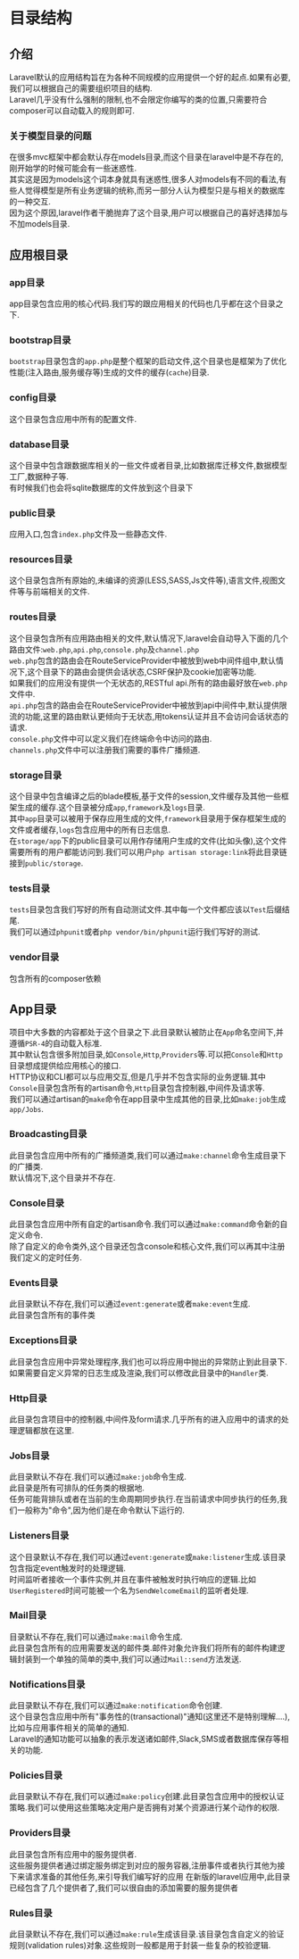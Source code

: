 # 目录结构
## 介绍  
Laravel默认的应用结构旨在为各种不同规模的应用提供一个好的起点.如果有必要,我们可以根据自己的需要组织项目的结构.  
Laravel几乎没有什么强制的限制,也不会限定你编写的类的位置,只需要符合composer可以自动载入的规则即可.  
### 关于模型目录的问题  
在很多mvc框架中都会默认存在models目录,而这个目录在laravel中是不存在的,刚开始学的时候可能会有一些迷惑性.  
其实这是因为models这个词本身就具有迷惑性,很多人对models有不同的看法,有些人觉得模型是所有业务逻辑的统称,而另一部分人认为模型只是与相关的数据库的一种交互.  
因为这个原因,laravel作者干脆抛弃了这个目录,用户可以根据自己的喜好选择加与不加models目录.  
## 应用根目录  
### app目录  
app目录包含应用的核心代码.我们写的跟应用相关的代码也几乎都在这个目录之下.  
### bootstrap目录  
`bootstrap`目录包含的`app.php`是整个框架的启动文件,这个目录也是框架为了优化性能(注入路由,服务缓存等)生成的文件的缓存(`cache`)目录.  
### config目录  
这个目录包含应用中所有的配置文件.
### database目录  
这个目录中包含跟数据库相关的一些文件或者目录,比如数据库迁移文件,数据模型工厂,数据种子等.  
有时候我们也会将sqlite数据库的文件放到这个目录下
### public目录  
应用入口,包含`index.php`文件及一些静态文件.  
### resources目录  
这个目录包含所有原始的,未编译的资源(LESS,SASS,Js文件等),语言文件,视图文件等与前端相关的文件.  
### routes目录  
这个目录包含所有应用路由相关的文件,默认情况下,laravel会自动导入下面的几个路由文件:`web.php`,`api.php`,`console.php`及`channel.php`  
`web.php`包含的路由会在RouteServiceProvider中被放到web中间件组中,默认情况下,这个目录下的路由会提供会话状态,CSRF保护及cookie加密等功能.   
如果我们的应用没有提供一个无状态的,RESTful api.所有的路由最好放在`web.php`文件中.  
`api.php`包含的路由会在RouteServiceProvider中被放到api中间件中,默认提供限流的功能,这里的路由默认更倾向于无状态,用tokens认证并且不会访问会话状态的请求.  
`console.php`文件中可以定义我们在终端命令中访问的路由.  
`channels.php`文件中可以注册我们需要的事件广播频道.  
### storage目录  
这个目录中包含编译之后的blade模板,基于文件的session,文件缓存及其他一些框架生成的缓存.这个目录被分成`app`,`framework`及`logs`目录.  
其中`app`目录可以被用于保存应用生成的文件,`framework`目录用于保存框架生成的文件或者缓存,`logs`包含应用中的所有日志信息.  
在`storage/app`下的public目录可以用作存储用户生成的文件(比如头像),这个文件需要所有的用户都能访问到.我们可以用户`php artisan storage:link`将此目录链接到`public/storage`.  
### tests目录  
`tests`目录包含我们写好的所有自动测试文件.其中每一个文件都应该以`Test`后缀结尾.  
我们可以通过`phpunit`或者`php vendor/bin/phpunit`运行我们写好的测试.  
### vendor目录  
包含所有的composer依赖  
## App目录  
项目中大多数的内容都处于这个目录之下.此目录默认被防止在`App`命名空间下,并遵循`PSR-4`的自动载入标准.  
其中默认包含很多附加目录,如`Console`,`Http`,`Providers`等.可以把`Console`和`Http`目录想成提供给应用核心的接口.  
HTTP协议和CLI都可以与应用交互,但是几乎并不包含实际的业务逻辑.其中`Console`目录包含所有的artisan命令,`Http`目录包含控制器,中间件及请求等.  
我们可以通过artisan的`make`命令在app目录中生成其他的目录,比如`make:job`生成`app/Jobs`.  
### Broadcasting目录  
此目录包含应用中所有的广播频道类,我们可以通过`make:channel`命令生成目录下的广播类.  
默认情况下,这个目录并不存在.  
### Console目录  
此目录包含应用中所有自定的artisan命令.我们可以通过`make:command`命令新的自定义命令.  
除了自定义的命令类外,这个目录还包含console和核心文件,我们可以再其中注册我们定义的定时任务.  
### Events目录  
此目录默认不存在,我们可以通过`event:generate`或者`make:event`生成.  
此目录包含所有的事件类  
### Exceptions目录  
此目录包含应用中异常处理程序,我们也可以将应用中抛出的异常防止到此目录下.  
如果需要自定义异常的日志生成及渲染,我们可以修改此目录中的`Handler`类.  
### Http目录  
此目录包含项目中的控制器,中间件及form请求.几乎所有的进入应用中的请求的处理逻辑都放在这里.  
### Jobs目录  
此目录默认不存在.我们可以通过`make:job`命令生成.  
此目录是所有可排队的任务类的根据地.  
任务可能背排队或者在当前的生命周期同步执行.在当前请求中同步执行的任务,我们一般称为"命令",因为他们是在命令默认下运行的.  
### Listeners目录  
这个目录默认不存在,我们可以通过`event:generate`或`make:listener`生成.该目录包含指定event触发时的处理逻辑.  
时间监听者接收一个事件实例,并且在事件被触发时执行响应的逻辑.比如`UserRegistered`时间可能被一个名为`SendWelcomeEmail`的监听者处理.  
### Mail目录  
目录默认不存在,我们可以通过`make:mail`命令生成.  
此目录包含所有的应用需要发送的邮件类.邮件对象允许我们将所有的邮件构建逻辑封装到一个单独的简单的类中,我们可以通过`Mail::send`方法发送.  
### Notifications目录  
此目录默认不存在,我们可以通过`make:notification`命令创建.  
这个目录包含应用中所有"事务性的(transactional)"通知(这里还不是特别理解....),比如与应用事件相关的简单的通知.  
Laravel的通知功能可以抽象的表示发送诸如邮件,Slack,SMS或者数据库保存等相关的功能.  
### Policies目录  
此目录默认不存在,我们可以通过`make:policy`创建.此目录包含应用中的授权认证策略.我们可以使用这些策略决定用户是否拥有对某个资源进行某个动作的权限.  
### Providers目录  
此目录包含所有应用中的服务提供者.  
这些服务提供者通过绑定服务绑定到对应的服务容器,注册事件或者执行其他为接下来请求准备的其他任务,来引导我们编写好的应用
在新版的laravel应用中,此目录已经包含了几个提供者了,我们可以很自由的添加需要的服务提供者  
### Rules目录  
此目录默认不存在,我们可以通过`make:rule`生成该目录.该目录包含自定义的验证规则(validation rules)对象.这些规则一般都是用于封装一些复杂的校验逻辑.